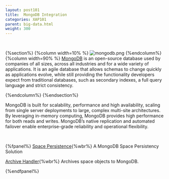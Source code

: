 ```yaml
---
layout: post101
title:  MongoDB Integration
categories: XAP101
parent: big-data.html
weight: 300
---
```



<br>

{%section%}
{%column width=10% %}
![mongodb.png](/attachment_files/subject/mongodb.png)
{%endcolumn%}
{%column width=90% %}
[MongoDB](http://www.mongodb.com/) is an open-source database used by companies of all sizes, across all industries and for a wide variety of applications. It is an agile database that allows schemas to change quickly as applications evolve, while still providing the functionality developers expect from traditional databases, such as secondary indexes, a full query language and strict consistency.

{%endcolumn%}
{%endsection%}

MongoDB is built for scalability, performance and high availability, scaling from single server deployments to large, complex multi-site architectures. By leveraging in-memory computing, MongoDB provides high performance for both reads and writes. MongoDB’s native replication and automated failover enable enterprise-grade reliability and operational flexibility.



<br>

{%fpanel%}
[Space Persistence](./mongodb-space-persistency.html){%wbr%}
A MongoDB Space Persistency Solution

[Archive Handler](./mongodb-archive-operation-handler.html){%wbr%}
Archives space objects to MongoDB.

{%endfpanel%}

